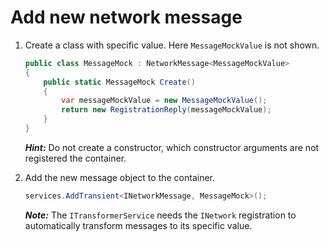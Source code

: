 # Add new network message

1. Create a class with specific value. Here `MessageMockValue` is not shown.

    ``` C#
    public class MessageMock : NetworkMessage<MessageMockValue>
    {
        public static MessageMock Create()
        {
            var messageMockValue = new MessageMockValue();
            return new RegistrationReply(messageMockValue);
        }
    }
    ```

    **_Hint:_** Do not create a constructor, which constructor arguments are not registered the container.

 2. Add the new message object to the container.

    ``` C#
    services.AddTransient<INetworkMessage, MessageMock>();
    ```

    **_Note:_** The `ITransformerService` needs the `INetwork` registration to automatically transform messages to its specific value.

